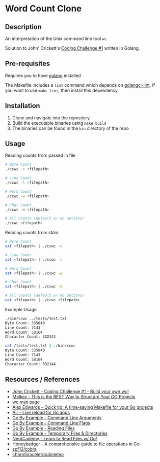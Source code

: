 # Word Count Clone

## Description

An interpretation of the Unix command line tool `wc`.

Solution to John' Crickett's [Coding Challenge #1](https://codingchallenges.substack.com/p/coding-challenge-1) written in Golang.

## Pre-requisites

Requires you to have [golang](https://go.dev/doc/install) installed

The Makefile includes a `lint` command which depends on [golangci-lint](https://github.com/golangci/golangci-lint). If you want to use `make lint`, then install this dependency.

## Installation

1. Clone and navigate into the repository
2. Build the executable binaries using `make build`
3. The binaries can be found in the `bin` directory of the repo

## Usage

Reading counts from passed in file
```bash
# Byte Count
./ccwc -c <filepath>

# Line Count
./ccwc -l <filepath>

# Word Count
./ccwc -w <filepath>

# Char Count
./ccwc -m <filepath>

# All Counts (default w/ no options)
./ccwc <filepath>
```

Reading counts from stdin
```bash
# Byte Count
cat <filepath> | ./ccwc -c

# Line Count
cat <filepath> | ./ccwc -l

# Word Count
cat <filepath> | ./ccwc -w

# Char Count
cat <filepath> | ./ccwc -m

# All Counts (default w/ no options)
cat <filepath> | ./ccwc <filepath>
```

Example Usage
```bash
./bin/ccwc ../tests/test.txt
Byte Count: 335040
Line Count: 7143
Word Count: 58164
Character Count: 332144

cat /tests/test.txt | ./bin/ccwc
Byte Count: 335040
Line Count: 7143
Word Count: 58164
Character Count: 332144
```

## Resources / References
- [John Crickett - Coding Challenge #1 - Build your own wc!](https://codingchallenges.substack.com/p/coding-challenge-1)
- [Melkey - This is the BEST Way to Structure Your GO Projects](https://www.youtube.com/watch?v=dxPakeBsgl4)
- [wc man page](https://linux.die.net/man/1/wc)
- [Alex Edwards - Quick tip: A time-saving Makefile for your Go projects](https://www.alexedwards.net/blog/a-time-saving-makefile-for-your-go-projects)
- [Air - Live reload for Go apps](https://github.com/cosmtrek/air)
- [Go By Example - Command Line Arguments](https://gobyexample.com/command-line-arguments)
- [Go By Example - Command Line Flags](https://gobyexample.com/command-line-flags)
- [Go By Example - Reading Files](https://gobyexample.com/reading-files)
- [Go By Example - Temporary Files & Directories](https://gobyexample.com/temporary-files-and-directories)
- [NerdCademy - Learn to Read Files w/ Go!](https://www.youtube.com/watch?v=8uKtaYJlTzs)
- [Honeybadger - A comprehensive guide to file operations in Go](https://www.honeybadger.io/blog/comprehensive-guide-to-file-operations-in-go/)
- [spf13/cobra](https://github.com/spf13/cobra)
- [charmbracelet/bubbletea](https://github.com/charmbracelet/bubbletea)
